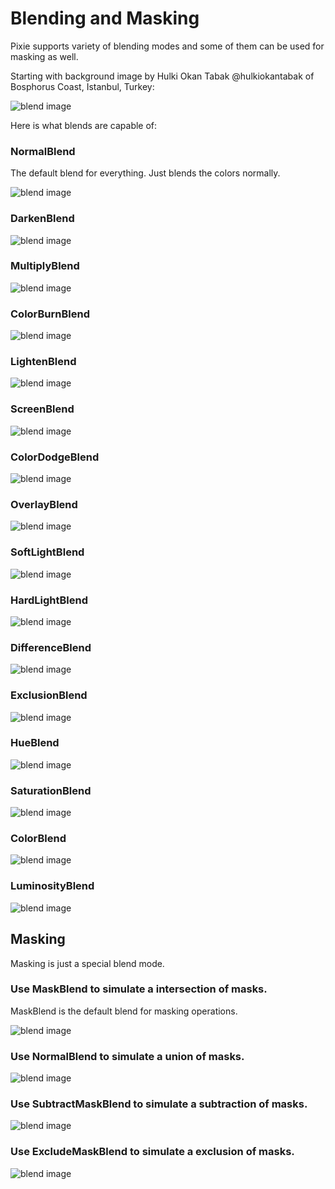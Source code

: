 # Blending and Masking

Pixie supports variety of blending modes and some of them can be used for masking as well.

Starting with background image by Hulki Okan Tabak @hulkiokantabak of Bosphorus Coast, Istanbul, Turkey:

![blend image](images/background.png)

Here is what blends are capable of:

### NormalBlend

The default blend for everything. Just blends the colors normally.

![blend image](images/blendNormalBlend.png)

### DarkenBlend

![blend image](images/blendDarkenBlend.png)

### MultiplyBlend

![blend image](images/blendMultiplyBlend.png)

### ColorBurnBlend

![blend image](images/blendColorBurnBlend.png)

### LightenBlend

![blend image](images/blendLightenBlend.png)

### ScreenBlend

![blend image](images/blendScreenBlend.png)

### ColorDodgeBlend

![blend image](images/blendColorDodgeBlend.png)

### OverlayBlend

![blend image](images/blendOverlayBlend.png)

### SoftLightBlend

![blend image](images/blendSoftLightBlend.png)

### HardLightBlend

![blend image](images/blendHardLightBlend.png)

### DifferenceBlend

![blend image](images/blendDifferenceBlend.png)

### ExclusionBlend

![blend image](images/blendExclusionBlend.png)

### HueBlend

![blend image](images/blendHueBlend.png)

### SaturationBlend

![blend image](images/blendSaturationBlend.png)

### ColorBlend

![blend image](images/blendColorBlend.png)

### LuminosityBlend

![blend image](images/blendLuminosityBlend.png)

## Masking

Masking is just a special blend mode.

### Use MaskBlend to simulate a intersection of masks.

MaskBlend is the default blend for masking operations.

![blend image](images/bool_intersect.png)

### Use NormalBlend to simulate a union of masks.

![blend image](images/bool_union.png)

### Use SubtractMaskBlend to simulate a subtraction of masks.

![blend image](images/bool_subtract.png)

### Use ExcludeMaskBlend to simulate a exclusion of masks.

![blend image](images/bool_exclude.png)

<!-- ### MaskBlend

Default masking blend that is used to mask out or cut out areas.

![blend image](images/blendMaskBlend.png)

### SubtractMaskBlend

Subtract is just the opposite of mask blend.

![blend image](images/blendSubtractMaskBlend.png)

### ExcludeMaskBlend

![blend image](images/blendExcludeMaskBlend.png)

### OverwriteBlend

Overwrite blend is special in that it basically copies the data from one image into another without doing anything.

![blend image](images/blendOverwriteBlend.png) -->
